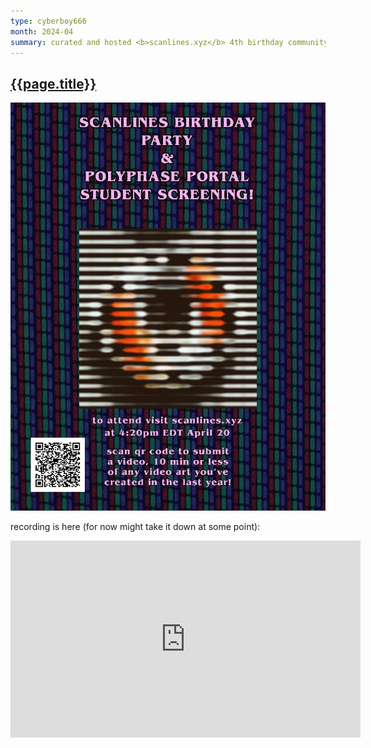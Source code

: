 ```yaml
---
type: cyberboy666
month: 2024-04
summary: curated and hosted <b>scanlines.xyz</b> 4th birthday community showcase
---
```



## [ {{page.title}} ]({{page.url}})


![scanlines](/images/cyberboy666/scanlines_birthday_poster-4.jpeg)

recording is here (for now might take it down at some point):

<iframe title="scanlines x polyphase 4th birthday showcase TEMPORARY VIDEO UPLOAD" width="560" height="315" src="https://videos.scanlines.xyz/videos/embed/c17d0af8-c0f5-4c70-bb99-c2010dc44c13" frameborder="0" allowfullscreen="" sandbox="allow-same-origin allow-scripts allow-popups"></iframe>
